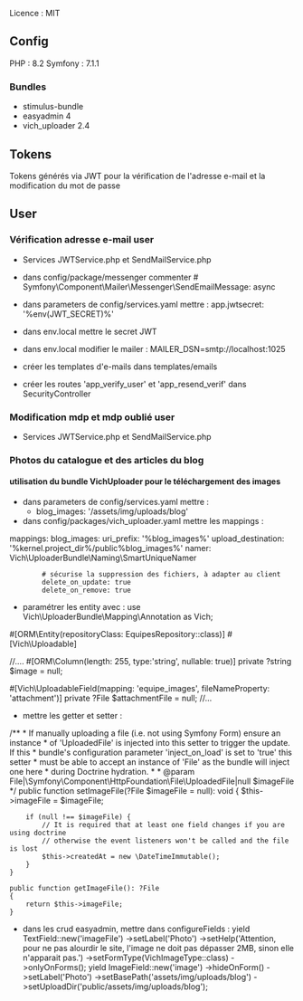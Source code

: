 Licence : MIT

## Config 
PHP : 8.2
Symfony : 7.1.1

### Bundles
- stimulus-bundle
- easyadmin 4
- vich_uploader 2.4


## Tokens

Tokens générés via JWT pour la vérification de l'adresse e-mail et la modification du mot de passe

## User

### Vérification adresse e-mail user

- Services JWTService.php et SendMailService.php
- dans config/package/messenger commenter # Symfony\Component\Mailer\Messenger\SendEmailMessage: async
- dans parameters de config/services.yaml mettre : app.jwtsecret: '%env(JWT_SECRET)%'
- dans env.local mettre le secret JWT
- dans env.local modifier le mailer : MAILER_DSN=smtp://localhost:1025

- créer les templates d'e-mails dans templates/emails
- créer les routes 'app_verify_user' et 'app_resend_verif' dans SecurityController


### Modification mdp et mdp oublié user

- Services JWTService.php et SendMailService.php

### Photos du catalogue et des articles du blog

#### utilisation du bundle VichUploader pour le téléchargement des images

- dans parameters de config/services.yaml mettre :  
   - blog_images: '/assets/img/uploads/blog'
- dans config/packages/vich_uploader.yaml mettre les mappings :

mappings:
        blog_images:
            uri_prefix: '%blog_images%'
            upload_destination: '%kernel.project_dir%/public%blog_images%'
            namer: Vich\UploaderBundle\Naming\SmartUniqueNamer

            # sécurise la suppression des fichiers, à adapter au client
            delete_on_update: true
            delete_on_remove: true

- paramétrer les entity avec :
 use Vich\UploaderBundle\Mapping\Annotation as Vich; 
 
 #[ORM\Entity(repositoryClass: EquipesRepository::class)] 
 #[Vich\Uploadable]

//.... #[ORM\Column(length: 255, type:'string', nullable: true)]
  private ?string $image = null;

#[Vich\UploadableField(mapping: 'equipe_images', fileNameProperty: 'attachment')]
private ?File $attachmentFile = null;
           //...
- mettre les getter et setter :
 
 /**
     * If manually uploading a file (i.e. not using Symfony Form) ensure an instance
     * of 'UploadedFile' is injected into this setter to trigger the update. If this
     * bundle's configuration parameter 'inject_on_load' is set to 'true' this setter
     * must be able to accept an instance of 'File' as the bundle will inject one here
     * during Doctrine hydration.
     *
     * @param File|\Symfony\Component\HttpFoundation\File\UploadedFile|null $imageFile
     */
    public function setImageFile(?File $imageFile = null): void
    {
        $this->imageFile = $imageFile;

        if (null !== $imageFile) {
            // It is required that at least one field changes if you are using doctrine
            // otherwise the event listeners won't be called and the file is lost
            $this->createdAt = new \DateTimeImmutable();
        }
    }

    public function getImageFile(): ?File
    {
        return $this->imageFile;
    }


- dans les crud easyadmin, mettre dans configureFields :
yield TextField::new('imageFile')
            ->setLabel('Photo')
            ->setHelp('Attention, pour ne pas alourdir le site, l\'image ne doit pas dépasser 2MB, sinon elle n\'apparait pas.')
            ->setFormType(VichImageType::class)
            ->onlyOnForms();
        yield ImageField::new('image')
            ->hideOnForm()
            ->setLabel('Photo')
            ->setBasePath('assets/img/uploads/blog')
            ->setUploadDir('public/assets/img/uploads/blog');